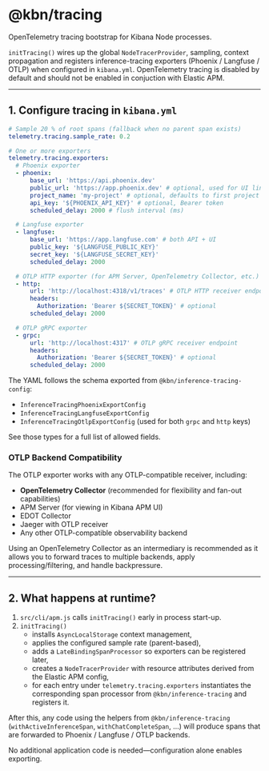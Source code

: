 # @kbn/tracing

OpenTelemetry tracing bootstrap for Kibana Node processes.

`initTracing()` wires up the global `NodeTracerProvider`, sampling, context propagation and registers inference-tracing exporters (Phoenix / Langfuse / OTLP) when configured in `kibana.yml`. OpenTelemetry tracing is disabled by default and should not be enabled in conjuction with Elastic APM.

---

## 1. Configure tracing in `kibana.yml`

```yaml
# Sample 20 % of root spans (fallback when no parent span exists)
telemetry.tracing.sample_rate: 0.2

# One or more exporters
telemetry.tracing.exporters:
  # Phoenix exporter
  - phoenix:
      base_url: 'https://api.phoenix.dev'
      public_url: 'https://app.phoenix.dev' # optional, used for UI links
      project_name: 'my-project' # optional, defaults to first project
      api_key: '${PHOENIX_API_KEY}' # optional, Bearer token
      scheduled_delay: 2000 # flush interval (ms)

  # Langfuse exporter
  - langfuse:
      base_url: 'https://app.langfuse.com' # both API + UI
      public_key: '${LANGFUSE_PUBLIC_KEY}'
      secret_key: '${LANGFUSE_SECRET_KEY}'
      scheduled_delay: 2000

  # OTLP HTTP exporter (for APM Server, OpenTelemetry Collector, etc.)
  - http:
      url: 'http://localhost:4318/v1/traces' # OTLP HTTP receiver endpoint
      headers:
        Authorization: 'Bearer ${SECRET_TOKEN}' # optional
      scheduled_delay: 2000

  # OTLP gRPC exporter
  - grpc:
      url: 'http://localhost:4317' # OTLP gRPC receiver endpoint
      headers:
        Authorization: 'Bearer ${SECRET_TOKEN}' # optional
      scheduled_delay: 2000
```

The YAML follows the schema exported from `@kbn/inference-tracing-config`:

- `InferenceTracingPhoenixExportConfig`
- `InferenceTracingLangfuseExportConfig`
- `InferenceTracingOtlpExportConfig` (used for both `grpc` and `http` keys)

See those types for a full list of allowed fields.

### OTLP Backend Compatibility

The OTLP exporter works with any OTLP-compatible receiver, including:

- **OpenTelemetry Collector** (recommended for flexibility and fan-out capabilities)
- APM Server (for viewing in Kibana APM UI)
- EDOT Collector
- Jaeger with OTLP receiver
- Any other OTLP-compatible observability backend

Using an OpenTelemetry Collector as an intermediary is recommended as it allows you to forward traces to multiple backends, apply processing/filtering, and handle backpressure.

---

## 2. What happens at runtime?

1. `src/cli/apm.js` calls `initTracing()` early in process start-up.
2. `initTracing()`
   - installs `AsyncLocalStorage` context management,
   - applies the configured sample rate (parent-based),
   - adds a `LateBindingSpanProcessor` so exporters can be registered later,
   - creates a `NodeTracerProvider` with resource attributes derived from the Elastic APM config,
   - for each entry under `telemetry.tracing.exporters` instantiates the corresponding span processor from `@kbn/inference-tracing` and registers it.

After this, any code using the helpers from `@kbn/inference-tracing` (`withActiveInferenceSpan`, `withChatCompleteSpan`, …) will produce spans that are forwarded to Phoenix / Langfuse / OTLP backends.

No additional application code is needed—configuration alone enables exporting.

